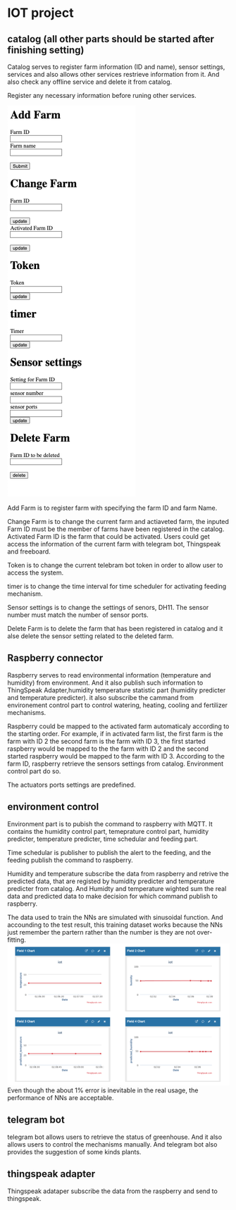 # IOT project

## catalog (all other parts should be started after finishing setting)

Catalog serves to register farm information (ID and name), sensor settings, services and also allows other services restrieve information from it. And also check any offline service and delete it from catalog.

Register any necessary information before runing other services.

![img](./catalog.png)

Add Farm is to register farm with specifying the farm ID and farm Name.

Change Farm is to change the current farm and actiaveted farm, the inputed Farm ID must be the member of farms have been registered in the catalog. Activated Farm ID is the farm that could be activated. Users could get access the information of the current farm with telegram bot, Thingspeak and freeboard.

Token is to change the current telebram bot token in order to allow user to access the system. 

timer is to change the time interval for time scheduler for activating feeding mechanism.

Sensor settings is to change the settings of senors, DH11. The sensor number must match the number of sensor ports.

Delete Farm is to delete the farm that has been registered in catalog and it alse delete the sensor setting related to the deleted farm.

## Raspberry connector
Raspberry serves to read environmental information (temperature and humidity) from environment. And it also publish such information to ThingSpeak Adapter,humidity temperature statistic part (humidity predicter and temperature predicter). it also subscribe the cammand from environement control part to control watering, heating, cooling and fertilizer mechanisms.

Raspberry could be mapped to the activated farm automaticaly according to the starting order. For example, if in activated farm list, the first farm is the farm with ID 2 the second farm is the farm with ID 3, the first started raspberry would be mapped to the the farm with ID 2 and the second started raspberry would be mapped to the farm with ID 3. According to the farm ID, raspberry retrieve the sensors settings from catalog. Environment control part do so.

The actuators ports settings are predefined.

## environment control

Environment part is to pubish the command to raspberry with MQTT. It contains the humidity control part, temeprature control part, humidity predicter, temperature predicter, time schedular and feeding part.

Time schedular is publisher to publish the alert to the feeding, and the feeding publish the command to raspberry. 

Humidity and temperature subscribe the data from raspberry and retrive the predicted data, that are registed by humidity predicter and temperature predicter from catalog. And Humidty and temperature wighted sum the real data and predicted data to make decision for which command publish to raspberry.

The data used to train the NNs are simulated with sinusoidal function. And accounding to the test result, this training dataset works because the NNs just remember the partern rather than the number is they are not over-fitting. 
![img](./results.png)
Even though the about 1% error is inevitable in the real usage, the performance of NNs are acceptable.

## telegram bot

telegram bot allows users to retrieve the status of greenhouse. And it also allows users to control the mechanisms manually. And telegram bot also provides the suggestion of some kinds plants. 

## thingspeak adapter

Thingspeak adataper subscribe the data from the raspberry and send to thingspeak.